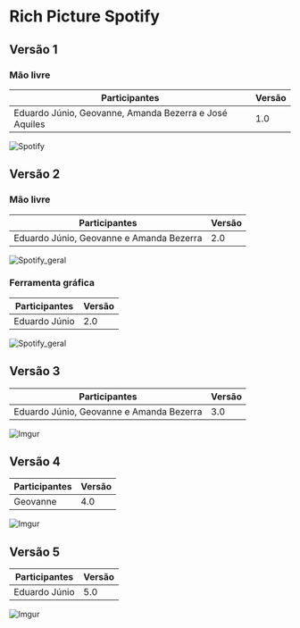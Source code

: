 # Rich Picture Spotify

## Versão 1

### Mão livre

Participantes| Versão|
-|-|
Eduardo Júnio, Geovanne, Amanda Bezerra e José Aquiles|1.0|

![Spotify](https://i.imgur.com/sCYoFay.png)

## Versão 2

### Mão livre

Participantes| Versão|
-|-|
Eduardo Júnio, Geovanne e Amanda Bezerra|2.0|

![Spotify_geral](https://i.imgur.com/U2cOSiV.jpg)

### Ferramenta gráfica

Participantes| Versão|
-|-|
Eduardo Júnio |2.0|

![Spotify_geral](https://i.imgur.com/5fKxpQU.png)

## Versão 3

Participantes| Versão|
-|-|
Eduardo Júnio, Geovanne e Amanda Bezerra|3.0|

![Imgur](https://i.imgur.com/G25cP4y.jpg)

## Versão 4 

Participantes| Versão|
-|-|
Geovanne |4.0|

![Imgur](https://i.imgur.com/bpmSgBm.jpg)

## Versão 5 

Participantes| Versão|
-|-|
Eduardo Júnio |5.0|

![Imgur](https://i.imgur.com/UASwRcO.png)